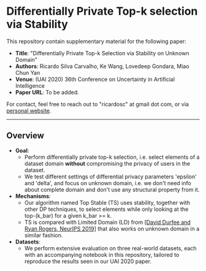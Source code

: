 # Differentially Private Top-k selection via Stability

This repository contain supplementary material for the following paper:
- **Title**: "Differentially Private Top-k Selection via Stability on Unknown Domain"
- **Authors**: Ricardo Silva Carvalho, Ke Wang, Lovedeep Gondara, Miao Chun Yan
- **Venue**: (UAI 2020) 36th Conference on Uncertainty in Artificial Intelligence
- **Paper URL**: To be added.

For contact, feel free to reach out to "ricardosc" at gmail dot com, or via [personal website](https://ricardocarvalhods.github.io/).

---


## Overview
- **Goal**:
  - Perform differentially private top-k selection, i.e. select elements of a dataset domain **without** compromising the privacy of users in the dataset.
  - We test different settings of differential privacy parameters 'epsilon' and 'delta', and focus on unknown domain, i.e. we don't need info about complete domain and don't use any structural property from it.
- **Mechanisms**:
  - Our algorithm named Top Stable (TS) uses stability, together with other DP techniques, to select elements while only looking at the top-(k_bar) for a given k_bar >= k.
  - TS is compared with Limited Domain (LD) from [[David Durfee and Ryan Rogers, NeurIPS 2019]](https://arxiv.org/pdf/1905.04273.pdf) that also works on unknown domain in a similar fashion.
- **Datasets**:
  - We perform extensive evaluation on three real-world datasets, each with an accompanying notebook in this repository, tailored to reproduce the results seen in our UAI 2020 paper.

